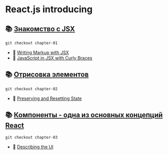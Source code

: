 # React.js introducing

## 📚 [Знакомство с JSX](https://github.com/shopot/react-101/tree/chapter-01)

```shell
git checkout chapter-01
```

- 🔗 [Writing Markup with JSX](https://react.dev/learn/writing-markup-with-jsx)
- 🔗 [JavaScript in JSX with Curly Braces](https://react.dev/learn/javascript-in-jsx-with-curly-braces)

## 📚 [Отрисовка элементов](https://github.com/shopot/react-101/tree/chapter-02)

```shell
git checkout chapter-02
```

- 🔗 [Preserving and Resetting State](https://react.dev/learn/preserving-and-resetting-state)

## 📚 [Компоненты - одна из основных концепций React](https://github.com/shopot/react-101/tree/chapter-03)

```shell
git checkout chapter-03
```

- 🔗 [Describing the UI](https://react.dev/learn/describing-the-ui)
